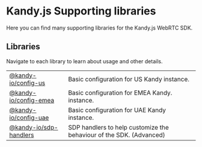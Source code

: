 # Kandy.js Supporting libraries

Here you can find many supporting libraries for the Kandy.js WebRTC SDK.

## Libraries

Navigate to each library to learn about usage and other details.

|                                                 |                                                                     |
| ----------------------------------------------- | ------------------------------------------------------------------- |
| [@kandy-io/config-us](packages/config-us)       | Basic configuration for US Kandy instance.                          |
| [@kandy-io/config-emea](packages/config-emea)   | Basic configuration for EMEA Kandy. instance.                       |
| [@kandy-io/config-uae](packages/config-uae)     | Basic configuration for UAE Kandy instance.                         |
| [@kandy-io/sdp-handlers](packages/sdp-handlers) | SDP handlers to help customize the behaviour of the SDK. (Advanced) |
